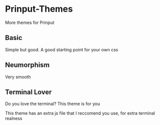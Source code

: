 # Prinput-Themes
More themes for Prinput

## Basic
Simple but good. A good starting point for your own css
## Neumorphism
Very smooth
## Terminal Lover
Do you love the terminal? This theme is for you

This theme has an extra js file that I reccomend you use, for extra terminal realness
